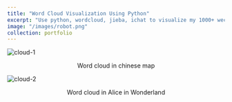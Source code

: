 ```yaml
---
title: "Word Cloud Visualization Using Python"
excerpt: "Use python, wordcloud, jieba, ichat to visualize my 1000+ wechat friends’ personalized signature in a custom mask"
image: "/images/robot.png"
collection: portfolio
---
```


![cloud-1](https://sum2dou.github.io/images/wordcloud.JPG)
<center>Word cloud in chinese map</center>

![cloud-2](https://sum2dou.github.io/images/wordcloud2.JPG)
<center>Word cloud in Alice in Wonderland</center>

